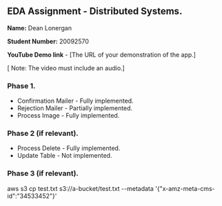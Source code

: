 ## EDA Assignment - Distributed Systems.

__Name:__ Dean Lonergan

__Student Number:__ 20092570

__YouTube Demo link__ - [The URL of your demonstration of the app.]

[ Note: The video must include an audio.]

### Phase 1.

+ Confirmation Mailer - Fully implemented.
+ Rejection Mailer - Partially implemented.
+ Process Image - Fully implemented.

### Phase 2 (if relevant).

+ Process Delete - Fully implemented.
+ Update Table - Not implemented.

### Phase 3 (if relevant).


aws s3 cp test.txt s3://a-bucket/test.txt --metadata '{"x-amz-meta-cms-id":"34533452"}'
